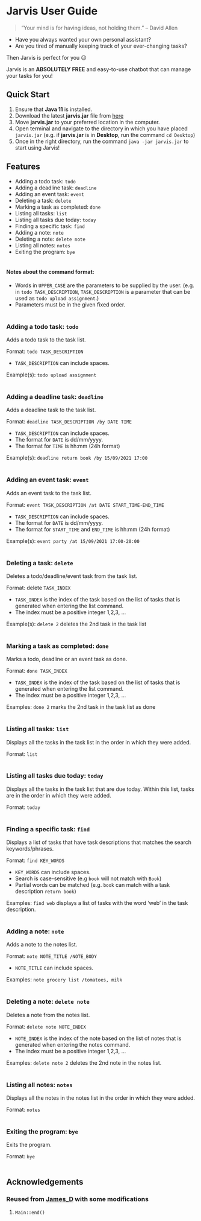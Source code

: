 # Jarvis User Guide
> “Your mind is for having ideas, not holding them.” – David Allen

* Have you always wanted your own personal assistant?
* Are you tired of manually keeping track of your ever-changing tasks?

Then Jarvis is perfect for you 😉

Jarvis is an **ABSOLUTELY FREE** and easy-to-use chatbot that can manage your tasks for you!

## Quick Start
1. Ensure that **Java 11** is installed.
2. Download the latest **jarvis.jar** file from [here](https://github.com/Preshita01/ip/releases/tag/A-Release)
3. Move **jarvis.jar** to your preferred location in the computer.
4. Open terminal and navigate to the directory in which you have placed `jarvis.jar`
   (e.g. if **jarvis.jar** is in **Desktop**, run the command `cd Desktop`)
5. Once in the right directory, run the command `java -jar jarvis.jar` to start using Jarvis!

## Features
* Adding a todo task: `todo`
* Adding a deadline task: `deadline`
* Adding an event task: `event`
* Deleting a task: `delete`
* Marking a task as completed: `done`
* Listing all tasks: `list`
* Listing all tasks due today: `today`
* Finding a specific task: `find`
* Adding a note: `note`
* Deleting a note: `delete note`
* Listing all notes: `notes`
* Exiting the program: `bye`
<br/><br/>
  
#### Notes about the command format:
* Words in `UPPER_CASE` are the parameters to be supplied by the user. 
  (e.g. in `todo TASK_DESCRIPTION`, `TASK_DESCRIPTION` is a parameter that can be used as `todo upload assignment`.)
* Parameters must be in the given fixed order.
<br/><br/>

### Adding a todo task: `todo`
Adds a todo task to the task list.

Format: `todo TASK_DESCRIPTION`
* `TASK_DESCRIPTION` can include spaces.

Example(s): `todo upload assignment`
<br/><br/>

### Adding a deadline task: `deadline`
Adds a deadline task to the task list.

Format: `deadline TASK_DESCRIPTION /by DATE TIME`
* `TASK_DESCRIPTION` can include spaces.
* The format for `DATE` is dd/mm/yyyy.
* The format for `TIME` is hh:mm (24h format)

Example(s):
`deadline return book /by 15/09/2021 17:00`
<br/><br/>

### Adding an event task: `event`
Adds an event task to the task list.

Format: `event TASK_DESCRIPTION /at DATE START_TIME-END_TIME`
*  `TASK_DESCRIPTION` can include spaces.
* The format for `DATE` is dd/mm/yyyy.
* The format for `START_TIME` and `END_TIME` is hh:mm (24h format)

Example(s):
`event party /at 15/09/2021 17:00-20:00`
<br/><br/>

### Deleting a task: `delete`
Deletes a todo/deadline/event task from the task list.

Format: delete `TASK_INDEX`
* `TASK_INDEX` is the index of the task based on the list of tasks that is generated when entering the list command.
* The index must be a positive integer 1,2,3, …

Example(s):
`delete 2` deletes the 2nd task in the task list
<br/><br/>

### Marking a task as completed: `done`
Marks a todo, deadline or an event task as done.

Format: `done TASK_INDEX`
* `TASK_INDEX` is the index of the task based on the list of tasks that is generated when entering the list command.
* The index must be a positive integer 1,2,3, …

Examples:
`done 2` marks the 2nd task in the task list as done
<br/><br/>

### Listing all tasks: `list`
Displays all the tasks in the task list in the order in which they were added.

Format: `list`
<br/><br/>

### Listing all tasks due today: `today`
Displays all the tasks in the task list that are due today. Within this list, tasks are in the order in which they 
were added.

Format: `today`
<br/><br/>

### Finding a specific task: `find`
Displays a list of tasks that have task descriptions that matches the search keywords/phrases.

Format: `find KEY_WORDS`
* `KEY_WORDS` can include spaces.
* Search is case-sensitive (e.g `book` will not match with `Book`)
* Partial words can be matched (e.g. `book` can match with a task description `return book`)

Examples:
`find web` displays a list of tasks with the word ‘web’ in the task description.
<br/><br/>

### Adding a note: `note`
Adds a note to the notes list.

Format: `note NOTE_TITLE /NOTE_BODY`
* `NOTE_TITLE` can include spaces.

Examples: `note grocery list /tomatoes, milk`
<br/><br/>

### Deleting a note: `delete note`
Deletes a note from the notes list.

Format: `delete note NOTE_INDEX`
* `NOTE_INDEX` is the index of the note based on the list of notes that is generated when entering the notes command.
* The index must be a positive integer 1,2,3, …

Examples: `delete note 2` deletes the 2nd note in the notes list.
<br/><br/>

### Listing all notes: `notes`
Displays all the notes in the notes list in the order in which they were added.

Format: `notes`
<br/><br/>

### Exiting the program: `bye`
Exits the program.

Format: `bye`
<br/><br/>

## Acknowledgements
### Reused from [James_D](https://stackoverflow.com/questions/27334455/how-to-close-a-stage-after-a-certain-amount-of-time-javafx) with some modifications
1. `Main::end()`

